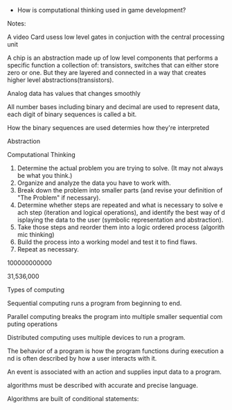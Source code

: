 -   How is computational thinking used in game development?

Notes:

A video Card usess low level gates in conjuction with the central processing unit

A chip is an abstraction made up of low level components that performs a specific function a collection of: transistors, switches that can either store zero or one. But they are layered and connected in a way that creates higher level abstractions(transistors).

Analog data has values that changes smoothly

All number bases including binary and decimal are used to represent data, each digit of binary sequences is called a bit.

How the binary sequences are used determies how they're interpreted

Abstraction

Computational Thinking

1.  Determine the actual problem you are trying to solve. (It may not always be what you think.)
2.  Organize and analyze the data you have to work with.
3.  Break down the problem into smaller parts (and revise your definition of "The Problem" if necessary).
4.  Determine whether steps are repeated and what is necessary to solve each step (iteration and logical operations), and identify the best way of displaying the data to the user (symbolic representation and abstraction).
5.  Take those steps and reorder them into a logic ordered process (algorithmic thinking)
6.  Build the process into a working model and test it to find flaws. 
7.  Repeat as necessary.

100000000000

31,536,000 

Types of computing

Sequential computing runs a program from beginning to end.

Parallel computing breaks the program into multiple smaller sequential computing operations

Distributed computing uses multiple devices to run a program. 

The behavior of a program is how the program functions during execution and is often described by how a user interacts with it.

An event is associated with an action and supplies input data to a program.

algorithms must be described with accurate and precise language. 

Algorithms are built of conditional statements: